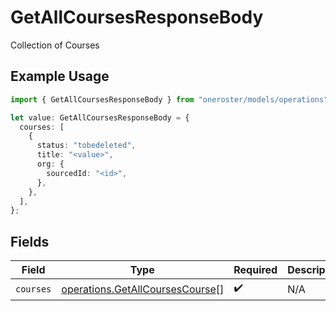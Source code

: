# GetAllCoursesResponseBody

Collection of Courses

## Example Usage

```typescript
import { GetAllCoursesResponseBody } from "oneroster/models/operations";

let value: GetAllCoursesResponseBody = {
  courses: [
    {
      status: "tobedeleted",
      title: "<value>",
      org: {
        sourcedId: "<id>",
      },
    },
  ],
};
```

## Fields

| Field                                                                              | Type                                                                               | Required                                                                           | Description                                                                        |
| ---------------------------------------------------------------------------------- | ---------------------------------------------------------------------------------- | ---------------------------------------------------------------------------------- | ---------------------------------------------------------------------------------- |
| `courses`                                                                          | [operations.GetAllCoursesCourse](../../models/operations/getallcoursescourse.md)[] | :heavy_check_mark:                                                                 | N/A                                                                                |